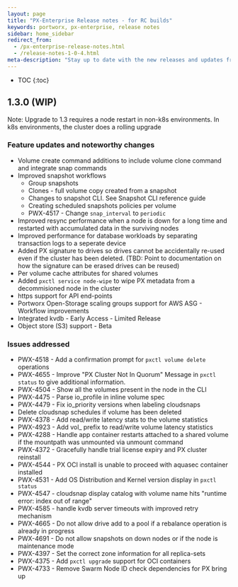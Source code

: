 ```yaml
---
layout: page
title: "PX-Enterprise Release notes - for RC builds"
keywords: portworx, px-enterprise, release notes
sidebar: home_sidebar
redirect_from:
  - /px-enterprise-release-notes.html
  - /release-notes-1-0-4.html
meta-description: "Stay up to date with the new releases and updates from Portworx. See our latest key features and an explanation of them all!"
---
```


* TOC
{:toc}

## 1.3.0 (WIP)

Note: Upgrade to 1.3 requires a node restart in non-k8s environments. In k8s environments, the cluster does a rolling upgrade

### Feature updates and noteworthy changes

* Volume create command additions to include volume clone command and integrate snap commands
* Improved snapshot workflows 
  * Group snapshots
  * Clones - full volume copy created from a snapshot
  * Changes to snapshot CLI. See Snapshot CLI reference guide
  * Creating scheduled snapshots policies per volume
  * PWX-4517 - Change `snap_interval` to `periodic`
* Improved resync performance when a node is down for a long time and restarted with accumulated data in the surviving nodes
* Improved performance for database workloads by separating transaction logs to a seperate device
* Added PX signature to drives so drives cannot be accidentally re-used even if the cluster has been deleted. (TBD: Point to documentation on how the signature can be erased drives can be reused)
* Per volume cache attributes for shared volumes
* Added `pxctl service node-wipe` to wipe PX metadata from a decommisioned node in the cluster
* https support for API end-points
* Portworx Open-Storage scaling groups support for AWS ASG - Workflow improvements
* Integrated kvdb - Early Access - Limited Release
* Object store (S3) support - Beta


### Issues addressed

* PWX-4518 - Add a confirmation prompt for `pxctl volume delete` operations
* PWX-4655 - Improve "PX Cluster Not In Quorum" Message in `pxctl status` to give additional information. 
* PWX-4504 - Show all the volumes present in the node in the CLI
* PWX-4475 - Parse io_profile in inline volume spec
* PWX-4479 - Fix io_priority versions when labeling cloudsnaps
* Delete cloudsnap schedules if volume has been deleted
* PWX-4378 - Add read/write latency stats to the volume statistics
* PWX-4923 - Add vol_ prefix to read/write volume latency statistics
* PWX-4288 - Handle app container restarts attached to a shared volume if the mountpath was unmounted via unmount command
* PWX-4372 - Gracefully handle trial license expiry and PX cluster reinstall
* PWX-4544 - PX OCI install is unable to proceed with aquasec container installed
* PWX-4531 - Add OS Distribution and Kernel version display in `pxctl status`
* PWX-4547 - cloudsnap display catalog with volume name hits "runtime error: index out of range"
* PWX-4585 - handle kvdb server timeouts with improved retry mechanism
* PWX-4665 - Do not allow drive add to a pool if a rebalance operation is already in progress
* PWX-4691 - Do not allow snapshots on down nodes or if the node is maintenance mode
* PWX-4397 - Set the correct zone information for all replica-sets
* PWX-4375 - Add `pxctl upgrade` support for OCI containers
* PWX-4733 - Remove Swarm Node ID check dependencies for PX bring up










